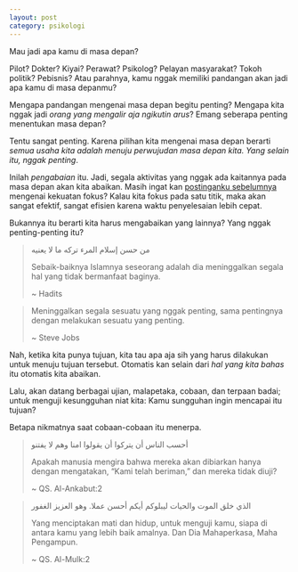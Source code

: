 ```yaml
---
layout: post
category: psikologi
---
```


Mau jadi apa kamu di masa depan?

Pilot? Dokter? Kiyai? Perawat? Psikolog? Pelayan masyarakat? Tokoh politik? Pebisnis? Atau parahnya, kamu nggak memiliki pandangan akan jadi apa kamu di masa depanmu?

Mengapa pandangan mengenai masa depan begitu penting? Mengapa kita nggak jadi _orang yang mengalir aja ngikutin arus_? Emang seberapa penting menentukan masa depan?

Tentu sangat penting. Karena pilihan kita mengenai masa depan berarti _semua usaha kita adalah menuju perwujudan masa depan kita. Yang selain itu, nggak penting_.

Inilah _pengabaian_ itu. Jadi, segala aktivitas yang nggak ada kaitannya pada masa depan akan kita abaikan. Masih ingat kan [postinganku sebelumnya](/mengapa-malas-0822) mengenai kekuatan fokus? Kalau kita fokus pada satu titik, maka akan sangat efektif, sangat efisien karena waktu penyelesaian lebih cepat.

Bukannya itu berarti kita harus mengabaikan yang lainnya? Yang nggak penting-penting itu?

> من حسن إسلام المرء تركه ما لا يعنيه
>
> Sebaik-baiknya Islamnya seseorang adalah dia meninggalkan segala hal yang tidak bermanfaat baginya.
>
> ~ Hadits

> Meninggalkan segala sesuatu yang nggak penting, sama pentingnya dengan melakukan sesuatu yang penting.
>
> ~ Steve Jobs

Nah, ketika kita punya tujuan, kita tau apa aja sih yang harus dilakukan untuk menuju tujuan tersebut. Otomatis kan selain dari _hal yang kita bahas_ itu otomatis kita abaikan.

Lalu, akan datang berbagai ujian, malapetaka, cobaan, dan terpaan badai; untuk menguji kesungguhan niat kita: Kamu sungguhan ingin mencapai itu tujuan?

Betapa nikmatnya saat cobaan-cobaan itu menerpa.

> أحسب الناس أن يتركوا أن يقولوا امنا وهم لا يفتنو
>
> Apakah manusia mengira bahwa mereka akan dibiarkan hanya dengan mengatakan, “Kami telah beriman,” dan mereka tidak diuji?
>
> ~ QS. Al-Ankabut:2

> الذي خلق الموت والحيات ليبلوكم أيكم أحسن عملا. وهو العزيز الغفور
>
> Yang menciptakan mati dan hidup, untuk menguji kamu, siapa di antara kamu yang lebih baik amalnya. Dan Dia Mahaperkasa, Maha Pengampun.
>
> ~ QS. Al-Mulk:2